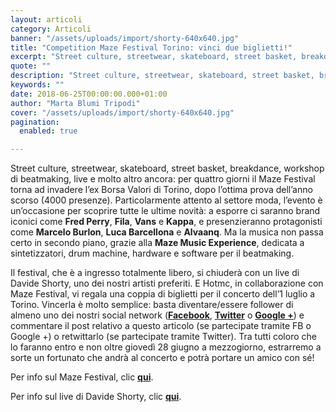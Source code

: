 ```yaml
---
layout: articoli
category: Articoli
banner: "/assets/uploads/import/shorty-640x640.jpg"
title: "Competition Maze Festival Torino: vinci due biglietti!"
excerpt: "Street culture, streetwear, skateboard, street basket, breakdance, workshop di beatmaking, live e molto altro ancora: per quattro giorni il Maze Festival torna ad invadere l’ex Borsa Valori di Torino, dopo l’ottima prova dell’anno scorso (4000 presenze). Particolarmente attento al settore moda, l’evento è un’occasione per scoprire tutte le ultime novità: a esporre ci saranno brand [&hellip"
quote: ""
description: "Street culture, streetwear, skateboard, street basket, breakdance, workshop di beatmaking, live e molto altro ancora: per quattro giorni il Maze Festival torna ad invadere l’ex Borsa Valori di Torino, dopo l’ottima prova dell’anno scorso (4000 presenze). Particolarmente attento al settore moda, l’evento è un’occasione per scoprire tutte le ultime novità: a esporre ci saranno brand [&hellip"
keywords: ""
date: 2018-06-25T00:00:00.000+01:00
author: "Marta Blumi Tripodi"
cover: "/assets/uploads/import/shorty-640x640.jpg"
pagination:
  enabled: true

---
```


Street culture, streetwear, skateboard, street basket, breakdance, workshop di beatmaking, live e molto altro ancora: per quattro giorni il Maze Festival torna ad invadere l’ex Borsa Valori di Torino, dopo l’ottima prova dell’anno scorso (4000 presenze). Particolarmente attento al settore moda, l’evento è un’occasione per scoprire tutte le ultime novità: a esporre ci saranno brand iconici come **Fred Perry**, **Fila**, **Vans** e **Kappa**, e presenzieranno protagonisti come **Marcelo Burlon**, **Luca Barcellona** e **Alvaanq**. Ma la musica non passa certo in secondo piano, grazie alla **Maze Music Experience**, dedicata a sintetizzatori, drum machine, hardware e software per il beatmaking.

Il festival, che è a ingresso totalmente libero, si chiuderà con un live di Davide Shorty, uno dei nostri artisti preferiti. E Hotmc, in collaborazione con Maze Festival, vi regala una coppia di biglietti per il concerto dell’1 luglio a Torino. Vincerla è molto semplice: basta diventare/essere follower di almeno uno dei nostri social network ([**Facebook**](https://www.facebook.com/hotmcmag "https://www.facebook.com/hotmcmag"), [**Twitter**](https://twitter.com/hotmcmag "https://twitter.com/hotmcmag") o **[Google +](https://plus.google.com/u/0/111205470567886985739/posts "https://plus.google.com/u/0/111205470567886985739/posts")**) e commentare il post relativo a questo articolo (se partecipate tramite FB o Google +) o retwittarlo (se partecipate tramite Twitter). Tra tutti coloro che lo faranno entro e non oltre giovedì 28 giugno a mezzogiorno, estrarremo a sorte un fortunato che andrà al concerto e potrà portare un amico con sé!

Per info sul Maze Festival, clic [**qui**](https://www.facebook.com/events/177137156279611/).

Per info sul live di Davide Shorty, clic [**qui**](https://www.facebook.com/events/2113172452252262/).